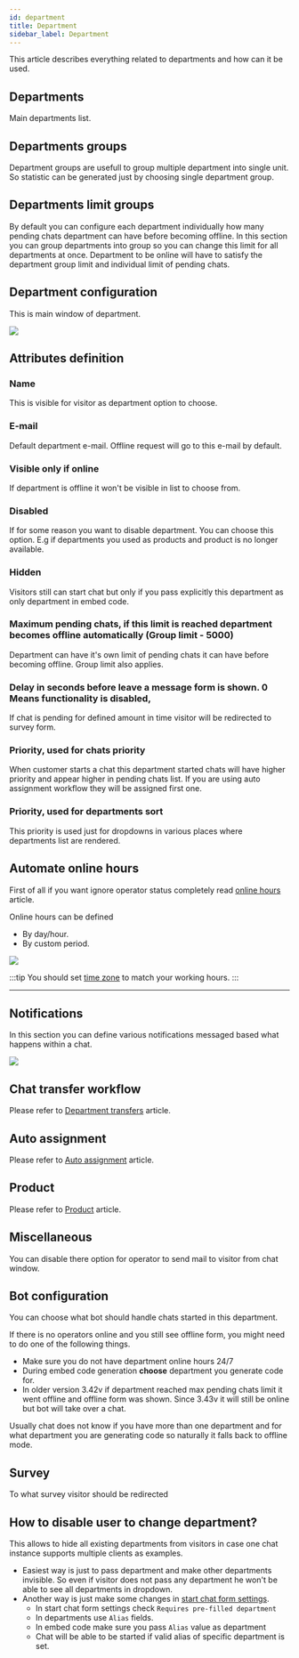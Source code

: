 ```yaml
---
id: department
title: Department
sidebar_label: Department
---
```


This article describes everything related to departments and how can it be used.

## Departments

Main departments list.

## Departments groups

Department groups are usefull to group multiple department into single unit. So statistic can be generated just by choosing single department group.

## Departments limit groups

By default you can configure each department individually how many pending chats department can have before becoming offline. In this section you can group departments into group so you can change this limit for all departments at once. Department to be online will have to satisfy the department group limit and individual limit of pending chats.

## Department configuration

This is main window of department.

![](/img/department/department.jpg)

## Attributes definition

### Name

This is visible for visitor as department option to choose.

### E-mail

Default department e-mail. Offline request will go to this e-mail by default.

### Visible only if online

If department is offline it won't be visible in list to choose from.

### Disabled

If for some reason you want to disable department. You can choose this option. E.g if departments you used as products and product is no longer available.

### Hidden

Visitors still can start chat but only if you pass explicitly this department as only department in embed code.

### Maximum pending chats, if this limit is reached department becomes offline automatically (Group limit - 5000)

Department can have it's own limit of pending chats it can have before becoming offline. Group limit also applies.

### Delay in seconds before leave a message form is shown. 0 Means functionality is disabled,

If chat is pending for defined amount in time visitor will be redirected to survey form.

### Priority, used for chats priority

When customer starts a chat this department started chats will have higher priority and appear higher in pending chats list. If you are using auto assignment workflow they will be assigned first one.

### Priority, used for departments sort

This priority is used just for dropdowns in various places where departments list are rendered.

## Automate online hours

First of all if you want ignore operator status completely read [online hours](online-hours.md) article.

Online hours can be defined
 * By day/hour.
 * By custom period.
 
![](/img/department/online-hours.jpg)

:::tip 
You should set [time zone](time-zone.md) to match your working hours.
:::

---

## Notifications

In this section you can define various notifications messaged based what happens within a chat.

![](/img/department/notifications.jpg)

## Chat transfer workflow

Please refer to [Department transfers](department-transfer.md) article.

## Auto assignment

Please refer to [Auto assignment](auto-assignment.mdx) article.

## Product

Please refer to [Product](department/product.md) article.

## Miscellaneous

You can disable there option for operator to send mail to visitor from chat window.

## Bot configuration

You can choose what bot should handle chats started in this department.

If there is no operators online and you still see offline form, you might need to do one of the following things.

 * Make sure you do not have department online hours 24/7
 * During embed code generation **choose** department you generate code for.
 * In older version 3.42v if department reached max pending chats limit it went offline and offline form was shown. Since 3.43v it will still be online but bot will take over a chat.

Usually chat does not know if you have more than one department and for what department you are generating code so naturally it falls back to offline mode.

## Survey

To what survey visitor should be redirected

## How to disable user to change department?

This allows to hide all existing departments from visitors in case one chat instance supports multiple clients as examples.

 * Easiest way is just to pass department and make other departments invisible. So even if visitor does not pass any department he won't be able to see all departments in dropdown.
 * Another way is just make some changes in [start chat form settings](../chat/start-chat-form-settings.md#department-settings).
   * In start chat form settings check `Requires pre-filled department`
   * In departments use `Alias` fields.
   * In embed code make sure you pass `Alias` value as department
   * Chat will be able to be started if valid alias of specific department is set.